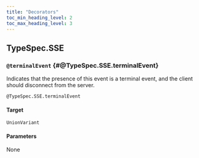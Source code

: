```yaml
---
title: "Decorators"
toc_min_heading_level: 2
toc_max_heading_level: 3
---
```


## TypeSpec.SSE

### `@terminalEvent` {#@TypeSpec.SSE.terminalEvent}

Indicates that the presence of this event is a terminal event,
and the client should disconnect from the server.

```typespec
@TypeSpec.SSE.terminalEvent
```

#### Target

`UnionVariant`

#### Parameters

None
